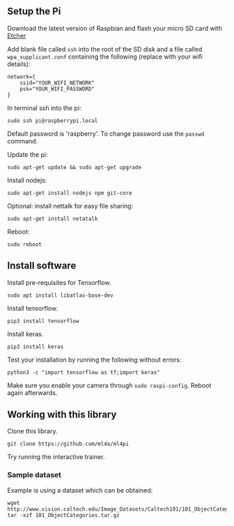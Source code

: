 ## Setup the Pi

Download the latest version of Raspbian and flash your micro SD card with [Etcher](https://etcher.io/)

Add blank file called `ssh` into the root of the SD disk and a file called `wpa_supplicant.conf` containing the following (replace with your wifi details):

    network={
        ssid="YOUR_WIFI_NETWORK"
        psk="YOUR_WIFI_PASSWORD"
    }
 

In terminal ssh into the pi:

    sudo ssh pi@raspberrypi.local

Default password is 'raspberry'. To change password use the `passwd` command.

Update the pi: 

    sudo apt-get update && sudo apt-get upgrade

Install nodejs:

    sudo apt-get install nodejs npm git-core

Optional: install nettalk for easy file sharing: 

    sudo apt-get install netatalk

Reboot:

    sudo reboot

## Install software

Install pre-requisites for Tensorflow.

    sudo apt install libatlas-base-dev

Install tensorflow.

    pip3 install tensorflow

Install keras.

    pip3 install keras

Test your installation by running the following without errors:

    python3 -c "import tensorflow as tf;import keras"

Make sure you enable your camera through `sudo raspi-config`. Reboot again afterwards.

## Working with this library

Clone this library.

    git clone https://github.com/ml4a/ml4pi

Try running the interactive trainer.





### Sample dataset

Example is using a dataset which can be obtained:

    wget http://www.vision.caltech.edu/Image_Datasets/Caltech101/101_ObjectCategories.tar.gz
    tar -xzf 101_ObjectCategories.tar.gz